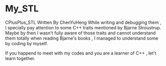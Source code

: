 # My_STL
CPlusPlus_STL Written By ChenYuHeng
While writing and debugging them , I specially pay attention to some C++ traits mentioned by Bjarne Stroustrup.
Maybe by then I wasn't fully aware of those traits and cannot understand them totally when reading Bjarne's books , I managed to understand some by coding by myself.

If you happend to meet with my codes and you are a learner of C++ , let't learn together.
